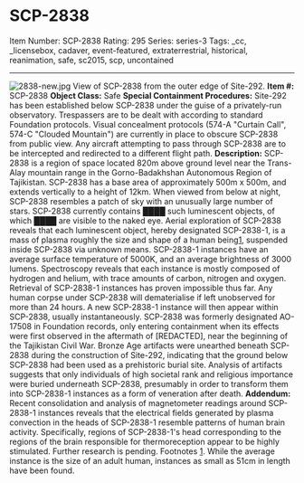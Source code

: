 # SCP-2838
Item Number: SCP-2838
Rating: 295
Series: series-3
Tags: _cc, _licensebox, cadaver, event-featured, extraterrestrial, historical, reanimation, safe, sc2015, scp, uncontained

---

![2838-new.jpg](https://scp-wiki.wdfiles.com/local--files/scp-2838/2838-new.jpg)
View of SCP-2838 from the outer edge of Site-292.
**Item #:** SCP-2838
**Object Class:** Safe
**Special Containment Procedures:** Site-292 has been established below SCP-2838 under the guise of a privately-run observatory. Trespassers are to be dealt with according to standard Foundation protocols. Visual concealment protocols (574-A "Curtain Call", 574-C "Clouded Mountain") are currently in place to obscure SCP-2838 from public view. Any aircraft attempting to pass through SCP-2838 are to be intercepted and redirected to a different flight path.
**Description:** SCP-2838 is a region of space located 820m above ground level near the Trans-Alay mountain range in the Gorno-Badakhshan Autonomous Region of Tajikistan. SCP-2838 has a base area of approximately 500m x 500m, and extends vertically to a height of 12km. When viewed from below at night, SCP-2838 resembles a patch of sky with an unusually large number of stars. SCP-2838 currently contains ████ such luminescent objects, of which ████ are visible to the naked eye.
Aerial exploration of SCP-2838 reveals that each luminescent object, hereby designated SCP-2838-1, is a mass of plasma roughly the size and shape of a human being[1](javascript:;), suspended inside SCP-2838 via unknown means. SCP-2838-1 instances have an average surface temperature of 5000K, and an average brightness of 3000 lumens. Spectroscopy reveals that each instance is mostly composed of hydrogen and helium, with trace amounts of carbon, nitrogen and oxygen. Retrieval of SCP-2838-1 instances has proven impossible thus far.
Any human corpse under SCP-2838 will dematerialise if left unobserved for more than 24 hours. A new SCP-2838-1 instance will then appear within SCP-2838, usually instantaneously.
SCP-2838 was formerly designated AO-17508 in Foundation records, only entering containment when its effects were first observed in the aftermath of [REDACTED], near the beginning of the Tajikistan Civil War. Bronze Age artifacts were unearthed beneath SCP-2838 during the construction of Site-292, indicating that the ground below SCP-2838 had been used as a prehistoric burial site. Analysis of artifacts suggests that only individuals of high societal rank and religious importance were buried underneath SCP-2838, presumably in order to transform them into SCP-2838-1 instances as a form of veneration after death.
**Addendum:**
Recent consolidation and analysis of magnetometer readings around SCP-2838-1 instances reveals that the electrical fields generated by plasma convection in the heads of SCP-2838-1 resemble patterns of human brain activity. Specifically, regions of SCP-2838-1's head corresponding to the regions of the brain responsible for thermoreception appear to be highly stimulated. Further research is pending.
Footnotes
[1](javascript:;). While the average instance is the size of an adult human, instances as small as 51cm in length have been found.
